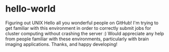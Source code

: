 # hello-world
Figuring out UNIX
Hello all you wonderful people on GitHub!
I'm trying to get familiar with this environment in order to correctly submit jobs for cluster computing without crashing the server :) 
Would appreciate any help from people familiar with these environments, particularly with brain imaging applications.
Thanks, and happy developing!
